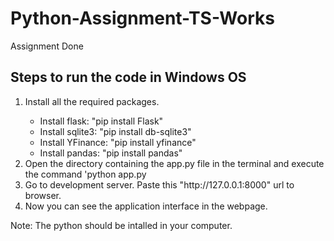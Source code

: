 # Python-Assignment-TS-Works
Assignment Done
<h2>Steps to run the code in Windows OS</h2>
<ol>
  <li>Install all the required packages.</li>
  <ul>
  <li>Install flask: "pip install Flask"</li>
  <li>Install sqlite3: "pip install db-sqlite3"</li>
  <li>Install YFinance:  "pip install yfinance"</l>
  <li>Install pandas: "pip install pandas"</li>
  </ul>
  <li>Open the directory containing the app.py file in the terminal and execute the command 'python app.py</li>
  <li>Go to development server. Paste this "http://127.0.0.1:8000" url to browser.</li>
  <li>Now you can see the application interface in the webpage.</li>
</ol>
Note: The python should be intalled in your computer. 
